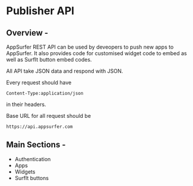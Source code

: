 # Publisher API

## Overview - 

AppSurfer REST API can be used by deveopers to push new apps to AppSurfer. It also provides code for customised widget code to embed as well as SurfIt button embed codes.

All API take JSON data and respond with JSON.

Every request should have 

    Content-Type:application/json
    
in their headers.

Base URL for all request should be 

    https://api.appsurfer.com


## Main Sections -

- Authentication
- Apps
- Widgets
- SurfIt buttons

